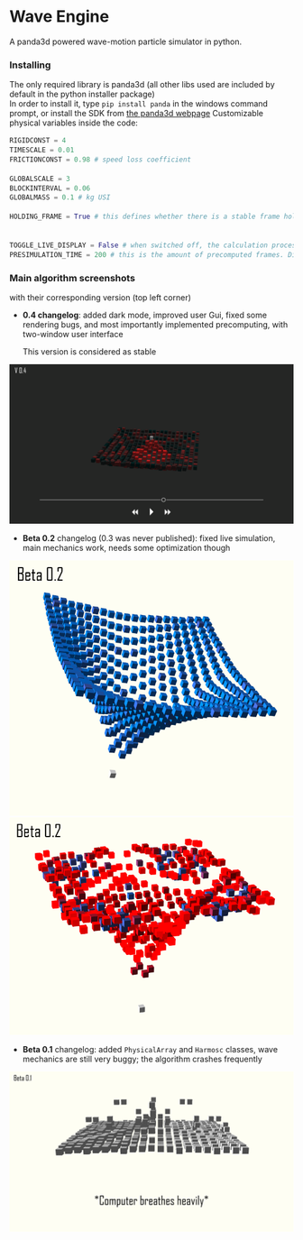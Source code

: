 # Wave Engine
A panda3d powered wave-motion particle simulator in python.<br>

### Installing
The only required library is panda3d (all other libs used are included by default in the python installer package) <br>
In order to install it, type ```pip install panda``` in the windows command prompt, or install the SDK from [the panda3d webpage](panda3d.org)
Customizable physical variables inside the code:<br>
```python
RIGIDCONST = 4
TIMESCALE = 0.01
FRICTIONCONST = 0.98 # speed loss coefficient

GLOBALSCALE = 3
BLOCKINTERVAL = 0.06
GLOBALMASS = 0.1 # kg USI

HOLDING_FRAME = True # this defines whether there is a stable frame holding the moving surface or not. Try turning it off to see what happens 


TOGGLE_LIVE_DISPLAY = False # when switched off, the calculation process isn't rendered in 3d, and only returns a list of positions, which are transfered to the panda3d engine later, without doing the maths
PRESIMULATION_TIME = 200 # this is the amount of precomputed frames. Different computers may not need the same amount of time to read those frames, as they still need to be rendered in 3d
```

### Main algorithm screenshots

with their corresponding version (top left corner)

- **0.4 changelog**: added dark mode, improved user Gui, fixed some rendering bugs, and most importantly implemented precomputing, with two-window user interface

  This version is considered as stable

![](WaveSim_screenshot04.png)

- **Beta 0.2** changelog (0.3 was never published): fixed live simulation, main mechanics work, needs some optimization though

![](WaveSim_screenshot03.png)
![](WaveSim_screenshot02.png)

- **Beta 0.1** changelog: added `PhysicalArray` and `Harmosc` classes, wave mechanics are still very buggy; the algorithm crashes frequently

![](WaveSim_screenshot01.png)
